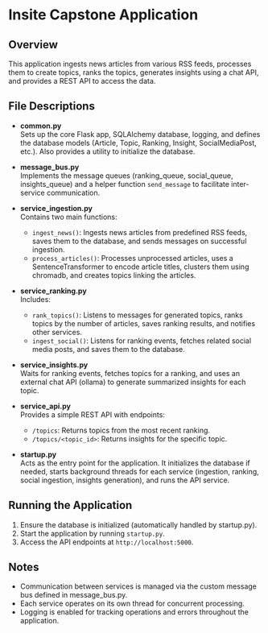 
# Insite Capstone Application

## Overview
This application ingests news articles from various RSS feeds, processes them to create topics, ranks the topics, generates insights using a chat API, and provides a REST API to access the data.

## File Descriptions

- **common.py**  
  Sets up the core Flask app, SQLAlchemy database, logging, and defines the database models (Article, Topic, Ranking, Insight, SocialMediaPost, etc.). Also provides a utility to initialize the database.

- **message_bus.py**  
  Implements the message queues (ranking_queue, social_queue, insights_queue) and a helper function `send_message` to facilitate inter-service communication.

- **service_ingestion.py**  
  Contains two main functions:
  - `ingest_news()`: Ingests news articles from predefined RSS feeds, saves them to the database, and sends messages on successful ingestion.
  - `process_articles()`: Processes unprocessed articles, uses a SentenceTransformer to encode article titles, clusters them using chromadb, and creates topics linking the articles.

- **service_ranking.py**  
  Includes:
  - `rank_topics()`: Listens to messages for generated topics, ranks topics by the number of articles, saves ranking results, and notifies other services.
  - `ingest_social()`: Listens for ranking events, fetches related social media posts, and saves them to the database.

- **service_insights.py**  
  Waits for ranking events, fetches topics for a ranking, and uses an external chat API (ollama) to generate summarized insights for each topic.

- **service_api.py**  
  Provides a simple REST API with endpoints:
  - `/topics`: Returns topics from the most recent ranking.
  - `/topics/<topic_id>`: Returns insights for the specific topic.

- **startup.py**  
  Acts as the entry point for the application. It initializes the database if needed, starts background threads for each service (ingestion, ranking, social ingestion, insights generation), and runs the API service.

## Running the Application
1. Ensure the database is initialized (automatically handled by startup.py).
2. Start the application by running `startup.py`.
3. Access the API endpoints at `http://localhost:5000`.

## Notes
- Communication between services is managed via the custom message bus defined in message_bus.py.
- Each service operates on its own thread for concurrent processing.
- Logging is enabled for tracking operations and errors throughout the application.

